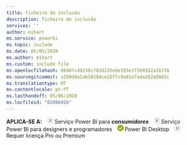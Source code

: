 ```yaml
---
title: ficheiro de inclusão
description: ficheiro de inclusão
services: ''
author: mihart
ms.service: powerbi
ms.topic: include
ms.date: 05/05/2020
ms.author: mihart
ms.custom: include file
ms.openlocfilehash: 66907c49236c782d235ede193e1f509162a1b736
ms.sourcegitcommit: a199dda2ab50184ce25f7c9a01e7ada382a88d2c
ms.translationtype: HT
ms.contentlocale: pt-PT
ms.lasthandoff: 05/06/2020
ms.locfileid: "82866426"
---
```

<Token>**APLICA-SE A:** ![não](media/no.png)Serviço Power BI para ***consumidores*** ![não](media/no.png)Serviço Power BI para designers e programadores ![sim](media/yes.png)Power BI Desktop ![não](media/no.png)Requer licença Pro ou Premium </Token>